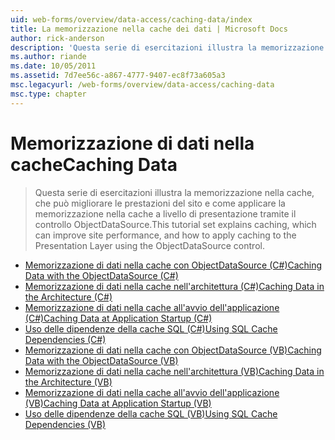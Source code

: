 ```yaml
---
uid: web-forms/overview/data-access/caching-data/index
title: La memorizzazione nella cache dei dati | Microsoft Docs
author: rick-anderson
description: 'Questa serie di esercitazioni illustra la memorizzazione nella cache, che può migliorare le prestazioni del sito e come applicare la memorizzazione nella cache a livello di presentazione tramite il controllo ObjectDataSource...'
ms.author: riande
ms.date: 10/05/2011
ms.assetid: 7d7ee56c-a867-4777-9407-ec8f73a605a3
msc.legacyurl: /web-forms/overview/data-access/caching-data
msc.type: chapter
---
```

<a name="caching-data"></a><span data-ttu-id="cb354-103">Memorizzazione di dati nella cache</span><span class="sxs-lookup"><span data-stu-id="cb354-103">Caching Data</span></span>
====================
> <span data-ttu-id="cb354-104">Questa serie di esercitazioni illustra la memorizzazione nella cache, che può migliorare le prestazioni del sito e come applicare la memorizzazione nella cache a livello di presentazione tramite il controllo ObjectDataSource.</span><span class="sxs-lookup"><span data-stu-id="cb354-104">This tutorial set explains caching, which can improve site performance, and how to apply caching to the Presentation Layer using the ObjectDataSource control.</span></span>


- [<span data-ttu-id="cb354-105">Memorizzazione di dati nella cache con ObjectDataSource (C#)</span><span class="sxs-lookup"><span data-stu-id="cb354-105">Caching Data with the ObjectDataSource (C#)</span></span>](caching-data-with-the-objectdatasource-cs.md)
- [<span data-ttu-id="cb354-106">Memorizzazione di dati nella cache nell'architettura (C#)</span><span class="sxs-lookup"><span data-stu-id="cb354-106">Caching Data in the Architecture (C#)</span></span>](caching-data-in-the-architecture-cs.md)
- [<span data-ttu-id="cb354-107">Memorizzazione di dati nella cache all'avvio dell'applicazione (C#)</span><span class="sxs-lookup"><span data-stu-id="cb354-107">Caching Data at Application Startup (C#)</span></span>](caching-data-at-application-startup-cs.md)
- [<span data-ttu-id="cb354-108">Uso delle dipendenze della cache SQL (C#)</span><span class="sxs-lookup"><span data-stu-id="cb354-108">Using SQL Cache Dependencies (C#)</span></span>](using-sql-cache-dependencies-cs.md)
- [<span data-ttu-id="cb354-109">Memorizzazione di dati nella cache con ObjectDataSource (VB)</span><span class="sxs-lookup"><span data-stu-id="cb354-109">Caching Data with the ObjectDataSource (VB)</span></span>](caching-data-with-the-objectdatasource-vb.md)
- [<span data-ttu-id="cb354-110">Memorizzazione di dati nella cache nell'architettura (VB)</span><span class="sxs-lookup"><span data-stu-id="cb354-110">Caching Data in the Architecture (VB)</span></span>](caching-data-in-the-architecture-vb.md)
- [<span data-ttu-id="cb354-111">Memorizzazione di dati nella cache all'avvio dell'applicazione (VB)</span><span class="sxs-lookup"><span data-stu-id="cb354-111">Caching Data at Application Startup (VB)</span></span>](caching-data-at-application-startup-vb.md)
- [<span data-ttu-id="cb354-112">Uso delle dipendenze della cache SQL (VB)</span><span class="sxs-lookup"><span data-stu-id="cb354-112">Using SQL Cache Dependencies (VB)</span></span>](using-sql-cache-dependencies-vb.md)
